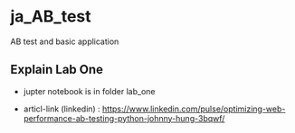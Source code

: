 # ja_AB_test
AB test and basic application 


## Explain Lab One

- jupter notebook is in folder lab_one

- articl-link (linkedin) : https://www.linkedin.com/pulse/optimizing-web-performance-ab-testing-python-johnny-hung-3bqwf/

